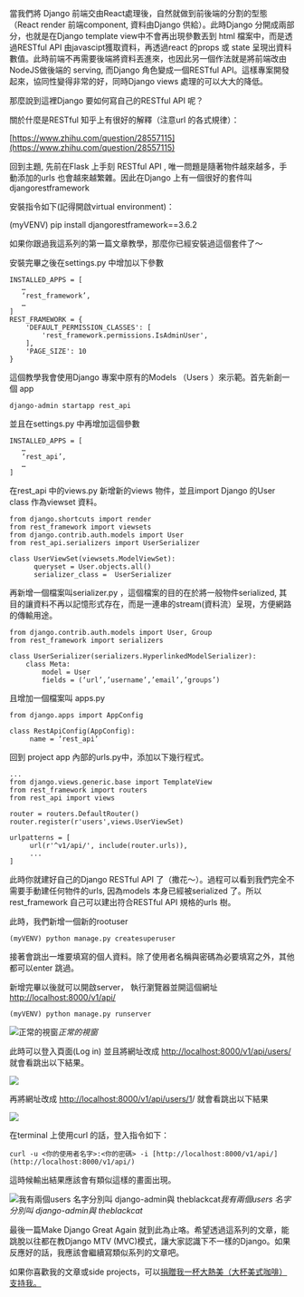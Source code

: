 


當我們將 Django 前端交由React處理後，自然就做到前後端的分割的型態（React render 前端component, 資料由Django 供給）。此時Django 分開成兩部分，也就是在Django template view中不會再出現參數丟到 html 檔案中，而是透過RESTful API 由javascipt獲取資料，再透過react 的props 或 state 呈現出資料數值。此時前端不再需要後端將資料丟進來，也因此另一個作法就是將前端改由NodeJS做後端的 serving, 而Django 角色變成一個RESTful API。這樣專案開發起來，協同性變得非常的好，同時Django views 處理的可以大大的降低。

那麼說到這裡Django 要如何寫自己的RESTful API 呢？

關於什麼是RESTful 知乎上有很好的解釋（注意url 的各式規律）：

[https://www.zhihu.com/question/28557115](https://www.zhihu.com/question/28557115)

回到主題, 先前在Flask 上手刻 RESTful API , 唯一問題是隨著物件越來越多，手動添加的urls 也會越來越繁雜。因此在Django 上有一個很好的套件叫 djangorestframework

安裝指令如下(記得開啟virtual environment)：

(myVENV) pip install djangorestframework==3.6.2

如果你跟過我這系列的第一篇文章教學，那麼你已經安裝過這個套件了～

安裝完畢之後在settings.py 中增加以下參數

    INSTALLED_APPS = [
       …
       ‘rest_framework’,
       …
    ]
    REST_FRAMEWORK = {
        'DEFAULT_PERMISSION_CLASSES': [
            'rest_framework.permissions.IsAdminUser',
        ],
        'PAGE_SIZE': 10
    }

這個教學我會使用Django 專案中原有的Models （Users ）來示範。首先新創一個 app

    django-admin startapp rest_api

並且在settings.py 中再增加這個參數

    INSTALLED_APPS = [
       …
       ‘rest_api’,
       …
    ]

在rest_api 中的views.py 新增新的views 物件，並且import Django 的User class 作為viewset 資料。

    from django.shortcuts import render
    from rest_framework import viewsets
    from django.contrib.auth.models import User
    from rest_api.serializers import UserSerializer

    class UserViewSet(viewsets.ModelViewSet):
          queryset = User.objects.all()
          serializer_class =  UserSerializer

再新增一個檔案叫serializer.py ，這個檔案的目的在於將一般物件serialized, 其目的讓資料不再以記憶形式存在，而是一連串的stream(資料流）呈現，方便網路的傳輸用途。

    from django.contrib.auth.models import User, Group
    from rest_framework import serializers

    class UserSerializer(serializers.HyperlinkedModelSerializer):
        class Meta:
            model = User
            fields = (‘url’,’username’,’email’,’groups’)

且增加一個檔案叫 apps.py

    from django.apps import AppConfig

    class RestApiConfig(AppConfig):
         name = ‘rest_api’

回到 project app 內部的urls.py中，添加以下幾行程式。

    ...
    from django.views.generic.base import TemplateView
    from rest_framework import routers
    from rest_api import views

    router = routers.DefaultRouter()
    router.register(r'users',views.UserViewSet)

    urlpatterns = [
         url(r'^v1/api/', include(router.urls)),
         ...
    ]

此時你就建好自己的Django RESTful API 了（撒花～）。過程可以看到我們完全不需要手動建任何物件的urls, 因為models 本身已經被serialized 了。所以rest_framework 自己可以建出符合RESTful API 規格的urls 樹。

此時，我們新增一個新的rootuser

    (myVENV) python manage.py createsuperuser

接著會跳出一堆要填寫的個人資料。除了使用者名稱與密碼為必要填寫之外，其他都可以enter 跳過。

新增完畢以後就可以開啟server， 執行瀏覽器並開這個網址 [http://localhost:8000/v1/api/](http://localhost:8000/v1/api/)

    (myVENV) python manage.py runserver

![正常的視窗](https://cdn-images-1.medium.com/max/2000/1*QNcoQzz2losIwxrfAJBf6w.png)*正常的視窗*

此時可以登入頁面(Log in) 並且將網址改成 [http://localhost:8000/v1/api/users/](http://localhost:8000/v1/api/users/) 就會看跳出以下結果。

![](https://cdn-images-1.medium.com/max/2000/1*T1y56T1lXhEBgvHUScGZ9Q.png)

再將網址改成 [http://localhost:8000/v1/api/users/1](http://localhost:8000/v1/api/users/1/)/ 就會看跳出以下結果

![](https://cdn-images-1.medium.com/max/2000/1*0lLgtRQyZvo-UQa_3xuWHQ.png)

在terminal 上使用curl 的話，登入指令如下：

    curl -u <你的使用者名字>:<你的密碼> -i [http://localhost:8000/v1/api/](http://localhost:8000/v1/api/)

這時候輸出結果應該會有類似這樣的畫面出現。

![我有兩個users 名字分別叫 django-admin與 theblackcat](https://cdn-images-1.medium.com/max/2000/1*QehJaDZ7J4aC8qecAXAM5Q.png)*我有兩個users 名字分別叫 django-admin與 theblackcat*

最後一篇Make Django Great Again 就到此為止咯。希望透過這系列的文章，能跳脫以往都在教Django MTV (MVC)模式，讓大家認識下不一樣的Django。如果反應好的話，我應該會繼續寫類似系列的文章吧。

如果你喜歡我的文章或side projects，可以[捐贈我一杯大熱美（大杯美式咖啡）支持我。](https://www.buymeacoffee.com/theblackcat102)